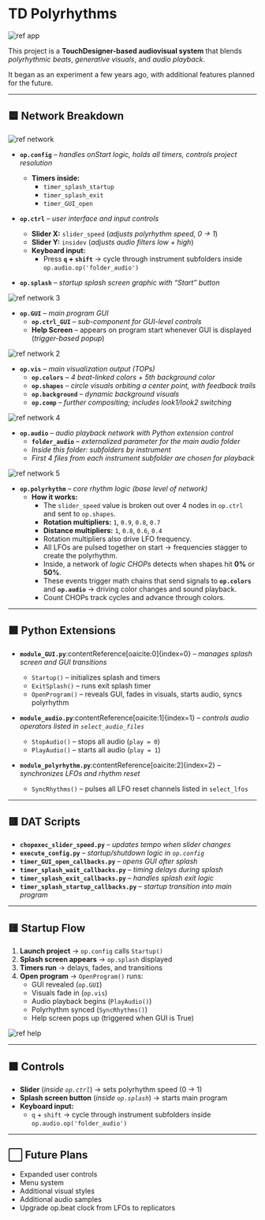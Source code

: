 # TD Polyrhythms

![ref app](assets/img/ref/ref-app.png)

This project is a **TouchDesigner-based audiovisual system** that blends *polyrhythmic beats*, *generative visuals*, and *audio playback*.  

It began as an experiment a few years ago, with additional features planned for the future.

---

## 🟦 Network Breakdown

![ref network](assets/img/ref/ref-network.png)  

- **`op.config`** – *handles onStart logic, holds all timers, controls project resolution*  
  - **Timers inside:**  
    - `timer_splash_startup`  
    - `timer_splash_exit`  
    - `timer_GUI_open`

- **`op.ctrl`** – *user interface and input controls*  
  - **Slider X:** `slider_speed` (*adjusts polyrhythm speed, 0 → 1*)  
  - **Slider Y:** `insidev` (*adjusts audio filters low + high*)
  - **Keyboard input:**  
    - Press **`q` + `shift`** → cycle through instrument subfolders inside `op.audio.op('folder_audio')`  

- **`op.splash`** – *startup splash screen graphic with “Start” button*  

![ref network 3](assets/img/ref/ref-network-3.png)

- **`op.GUI`** – *main program GUI*  
  - **`op.ctrl_GUI`** – *sub-component for GUI-level controls*  
  - **Help Screen** – appears on program start whenever GUI is displayed (*trigger-based popup*)  
  

![ref network 2](assets/img/ref/ref-network-2.png)

- **`op.vis`** – *main visualization output (TOPs)*  
  - **`op.colors`** – *4 beat-linked colors + 5th background color*  
  - **`op.shapes`** – *circle visuals orbiting a center point, with feedback trails*  
  - **`op.background`** – *dynamic background visuals*  
  - **`op.comp`** – *further compositing; includes look1/look2 switching*  

![ref network 4](assets/img/ref/ref-network-4.png)

- **`op.audio`** – *audio playback network with Python extension control*  
  - **`folder_audio`** – *externalized parameter for the main audio folder*  
  - *Inside this folder: subfolders by instrument*  
  - *First 4 files from each instrument subfolder are chosen for playback*  

![ref network 5](assets/img/ref/ref-network-5.png)

- **`op.polyrhythm`** – *core rhythm logic (base level of network)*  
  - **How it works:**  
    - The `slider_speed` value is broken out over 4 nodes in `op.ctrl` and sent to `op.shapes`.  
    - **Rotation multipliers:** `1`, `0.9`, `0.8`, `0.7`  
    - **Distance multipliers:** `1`, `0.8`, `0.6`, `0.4`  
    - Rotation multipliers also drive LFO frequency.  
    - All LFOs are pulsed together on start → frequencies stagger to create the polyrhythm.  
    - Inside, a network of *logic CHOPs* detects when shapes hit **0%** or **50%**.  
    - These events trigger math chains that send signals to **`op.colors`** and **`op.audio`** → driving color changes and sound playback.  
    - Count CHOPs track cycles and advance through colors.  

---

## 🟩 Python Extensions

- **`module_GUI.py`**:contentReference[oaicite:0]{index=0} – *manages splash screen and GUI transitions*  
  - `Startup()` – initializes splash and timers  
  - `ExitSplash()` – runs exit splash timer  
  - `OpenProgram()` – reveals GUI, fades in visuals, starts audio, syncs polyrhythm  

- **`module_audio.py`**:contentReference[oaicite:1]{index=1} – *controls audio operators listed in `select_audio_files`*  
  - `StopAudio()` – stops all audio (`play = 0`)  
  - `PlayAudio()` – starts all audio (`play = 1`)  

- **`module_polyrhythm.py`**:contentReference[oaicite:2]{index=2} – *synchronizes LFOs and rhythm reset*  
  - `SyncRhythms()` – pulses all LFO reset channels listed in `select_lfos`  

---

## 🟥 DAT Scripts

- **`chopexec_slider_speed.py`** – *updates tempo when slider changes*  
- **`execute_config.py`** – *startup/shutdown logic in `op.config`*  
- **`timer_GUI_open_callbacks.py`** – *opens GUI after splash*  
- **`timer_splash_wait_callbacks.py`** – *timing delays during splash*  
- **`timer_splash_exit_callbacks.py`** – *handles splash exit logic*  
- **`timer_splash_startup_callbacks.py`** – *startup transition into main program*  

---

## 🟨 Startup Flow

1. **Launch project** → `op.config` calls `Startup()`  
2. **Splash screen appears** → `op.splash` displayed  
3. **Timers run** → delays, fades, and transitions  
4. **Open program** → `OpenProgram()` runs:
   - GUI revealed (`op.GUI`)  
   - Visuals fade in (`op.vis`)  
   - Audio playback begins (`PlayAudio()`)  
   - Polyrhythm synced (`SyncRhythms()`)  
   - Help screen pops up (triggered when GUI is True)  

![ref help](assets/img/ref/ref-help.png)

---

## 🟪 Controls

- **Slider** (*inside `op.ctrl`*) → sets polyrhythm speed (0 → 1)  
- **Splash screen button** (*inside `op.splash`*) → starts main program  
- **Keyboard input:**  
  - `q` + `shift` → cycle through instrument subfolders inside `op.audio.op('folder_audio')`  

---


## ⬜ Future Plans
- Expanded user controls
- Menu system
- Additional visual styles
- Additional audio samples
- Upgrade op.beat clock from LFOs to replicators
